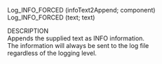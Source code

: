 ﻿   Log_INFO_FORCED (infoText2Append; component)     Log_INFO_FORCED (text; text)          DESCRIPTION       Appends the supplied text as INFO information.       The information will always be sent to the log file       regardless of the logging level.      